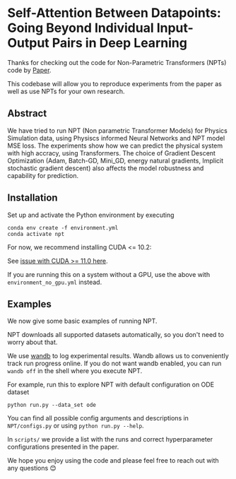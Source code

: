 # Self-Attention Between Datapoints: Going Beyond Individual Input-Output Pairs in Deep Learning
Thanks for checking out the code for Non-Parametric Transformers (NPTs) code by [Paper](https://arxiv.org/abs/2106.02584).

This codebase will allow you to reproduce experiments from the paper as well as use NPTs for your own research.

## Abstract

We have tried to run NPT (Non parametric Transformer Models) for Physics Simulation data, using Physiscs informed Neural Networks and NPT model MSE loss. The experiments show how we can predict the physical system with high accracy, using Transformers. The choice of Gradient Descent Optimization (Adam, Batch-GD, Mini_GD, energy natural gradients, Implicit stochastic gradient descent) also affects the model robustness and capability for prediction. 

## Installation

Set up and activate the Python environment by executing

```
conda env create -f environment.yml
conda activate npt
```

For now, we recommend installing CUDA <= 10.2:

See [issue with CUDA >= 11.0 here](https://github.com/pytorch/pytorch/issues/47908).
 
If you are running this on a system without a GPU, use the above with `environment_no_gpu.yml` instead.

## Examples

We now give some basic examples of running NPT.

NPT downloads all supported datasets automatically, so you don't need to worry about that.

We use [wandb](http://wandb.com/) to log experimental results.
Wandb allows us to conveniently track run progress online.
If you do not want wandb enabled, you can run `wandb off` in the shell where you execute NPT.

For example, run this to explore NPT with default configuration on ODE dataset

```
python run.py --data_set ode
```

You can find all possible config arguments and descriptions in `NPT/configs.py` or using `python run.py --help`.

In `scripts/` we provide a list with the runs and correct hyperparameter configurations presented in the paper.

We hope you enjoy using the code and please feel free to reach out with any questions 😊

